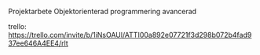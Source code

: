 Projektarbete Objektorienterad programmering avancerad

trello: https://trello.com/invite/b/1iNsOAUl/ATTI00a892e07721f3d298b072b4fad937ee646A4EE4/rlt